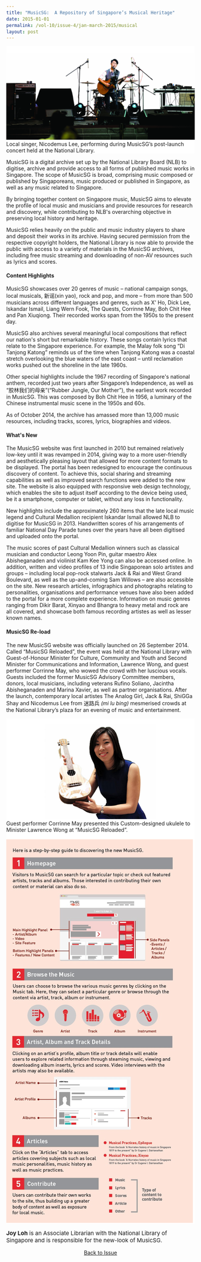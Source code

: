 ```yaml
---
title: "MusicSG:  A Repository of Singapore’s Musical Heritage"
date: 2015-01-01
permalink: /vol-10/issue-4/jan-march-2015/musical
layout: post
---
```

<div style="background-color: white;">
<br/>
<img src="/images/vol-10-issue-4/music/local_singer_re.jpg">
Local singer, Nicodemus Lee, performing during MusicSG’s post-launch concert held at the National Library.
</div>

MusicSG is a digital archive set up by the National Library Board (NLB) to digitise, archive and provide access to all forms of published music works in Singapore. The scope of MusicSG is broad, comprising music composed or published by Singaporeans, music produced or published in Singapore, as well as any music related to Singapore. 

By bringing together content on Singapore music, MusicSG aims to elevate the profile of local music and musicians and provide resources for research and discovery, while contributing to NLB's overarching objective in preserving local history and heritage. 

MusicSG relies heavily on the public and music industry players to share and deposit their works in its archive. Having secured permission from the respective copyright holders, the National Library is now able to provide the public with access to a variety of materials in the MusicSG archives, including free music streaming and downloading of non-AV resources such as lyrics and scores. 

#### **Content Highlights** 

MusicSG showcases over 20 genres of music – national campaign songs, local musicals, 新谣(xin yao), rock and pop, and more – from more than 500 musicians across different languages and genres, such as X' Ho, Dick Lee, Iskandar Ismail, Liang Wern Fook, The Quests, Corrinne May, Boh Chit Hee and Pan Xiuqiong. Their recorded works span from the 1950s to the present day. 

MusicSG also archives several meaningful local compositions that reflect our nation's short but remarkable history. These songs contain lyrics that relate to the Singapore experience. For example, the Malay folk song “Di Tanjong Katong” reminds us of the time when Tanjong Katong was a coastal stretch overlooking the blue waters of the east coast – until reclamation works pushed out the shoreline in the late 1960s. 

Other special highlights include the 1967 recording of Singapore's national anthem, recorded just two years after Singapore’s Independence, as well as “胶林我们的母亲”(“Rubber Jungle, Our Mother”), the earliest work recorded in MusicSG. This was composed by Boh Chit Hee in 1956, a luminary of the Chinese instrumental music scene in the 1950s and 60s. 

As of October 2014, the archive has amassed more than 13,000 music resources, including tracks, scores, lyrics, biographies and videos. 


#### **What's New** 

The MusicSG website was first launched in 2010 but remained relatively low-key until it was revamped in 2014, giving way to a more user-friendly and aesthetically pleasing layout that allowed for more content formats to be displayed. The portal has been redesigned to encourage the continuous discovery of content. To achieve this, social sharing and streaming capabilities as well as improved search functions were added to the new site. The website is also equipped with responsive web design technology, which enables the site to adjust itself according to the device being used, be it a smartphone, computer or tablet, without any loss in functionality. 

New highlights include the approximately 260 items that the late local music legend and Cultural Medallion recipient Iskandar Ismail allowed NLB to digitise for MusicSG in 2013. Handwritten scores of his arrangements of familiar National Day Parade tunes over the years have all been digitised and uploaded onto the portal.

The music scores of past Cultural Medallion winners such as classical musician and conductor Leong Yoon Pin, guitar maestro Alex Abisheganaden and violinist Kam Kee Yong can also be accessed online. In addition, written and video profiles of 13 indie Singaporean solo artistes and groups – including local pop-rock stalwarts Jack &amp; Rai and West Grand Boulevard, as well as the up-and-coming Sam Willows – are also accessible on the site. New research articles, infographics and photographs relating to personalities, organisations and performance venues have also been added to the portal for a more complete experience. Information on music genres ranging from Dikir Barat, Xinyao and Bhangra to heavy metal and rock are all covered, and showcase both famous recording artistes as well as lesser known names. 

#### **MusicSG Re-load** 

The new MusicSG website was officially launched on 26 September 2014. Called “MusicSG Reloaded”, the event was held at the National Library with Guest-of-Honour Minister for Culture, Community and Youth and Second Minister for Communications and Information, Lawrence Wong, and guest performer Corrinne May, who wowed the crowd with her luscious vocals. Guests included the former MusicSG Advisory Committee members, donors, local musicians, including veterans Rufino Soliano, Jacintha Abisheganaden and Marina Xavier, as well as partner organisations. After the launch, contemporary local artistes The Analog Girl, Jack &amp; Rai, ShiGGa Shay and Nicodemus Lee from 迷路兵 <i>(mi lu bing)</i> mesmerised crowds at the National Library’s plaza for an evening of music and entertainment. 

<div style="background-color: white;">
<br/>
<img src="/images/vol-10-issue-4/music/ukelele_ress.jpg">
Guest performer Corrinne May presented this Custom-designed ukulele to Minister Lawrence Wong at “MusicSG Reloaded”.
</div>

<div style="background-color: white;">
<br>
<img src="\images\vol-10-issue-4\music\steps.jpg">
	</div>
	
<p style="font-size:15px;"><b>Joy Loh</b> is an Associate Librarian with the National Library of Singapore and is responsible for the new-look of MusicSG.</p>

<a href="https://biblioasia.nlb.gov.sg/vol-10/issue-4/jan-mar-2015/"><center>Back to Issue</center></a>